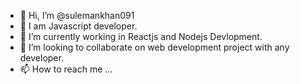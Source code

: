 - 👋 Hi, I’m @sulemankhan091
- 👀 I am Javascript developer.
- 🌱 I’m currently working in Reactjs and Nodejs Devlopment.
- 💞️ I’m looking to collaborate on web development project with any developer.
- 📫 How to reach me ...

<!---
sulemankhan091/sulemankhan091 is a ✨ special ✨ repository because its `README.md` (this file) appears on your GitHub profile.
You can click the Preview link to take a look at your changes.
--->
